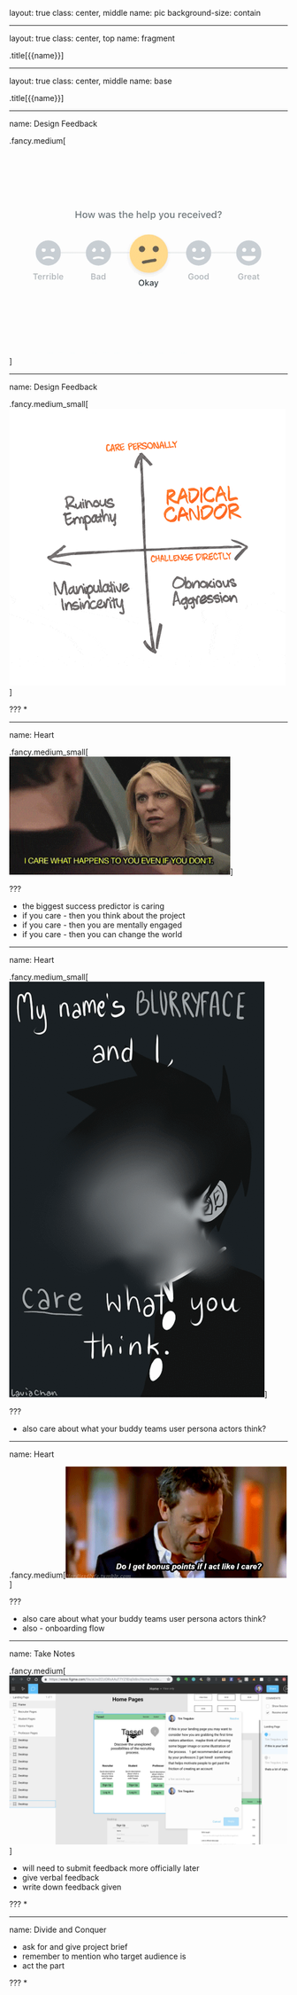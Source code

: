 layout: true
class: center, middle
name: pic
background-size: contain

---

layout: true
class: center, top
name: fragment

.title[{{name}}]

---
layout: true
class: center, middle
name: base

.title[{{name}}]




---
name: Design Feedback

.fancy.medium[![](img/howwashelp.gif)]




---
name: Design Feedback

.fancy.medium_small[![](img/radical-candor.gif)]


???
*



---
name: Heart

.fancy.medium_small[![](img/care.gif)]


???
* the biggest success predictor is caring
* if you care - then you think about the project
* if you care - then you are mentally engaged
* if you care - then you can change the world




---
name: Heart

.fancy.medium_small[![](img/icare.gif)]


???
* also care about what your buddy teams user persona actors think?



---
name: Heart

.fancy.medium[![](img/pretentyoucare.gif)]


???
* also care about what your buddy teams user persona actors think?
* also - onboarding flow





---
name: Take Notes

.fancy.medium[![](img/figmafeedback.jpg)]


* will need to submit feedback more officially later
* give verbal feedback
* write down feedback given

???
*




---
name: Divide and Conquer

* ask for and give project brief
* remember to mention who target audience is
* act the part

???
*

